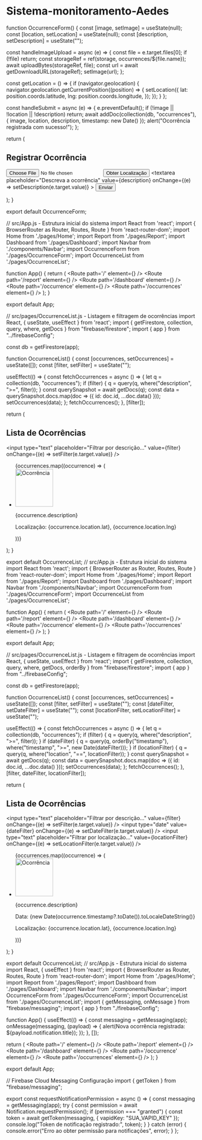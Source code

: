 # Sistema-monitoramento-Aedes
function OccurrenceForm() { const [image, setImage] = useState(null); const [location, setLocation] = useState(null); const [description, setDescription] = useState("");

const handleImageUpload = async (e) => { const file = e.target.files[0]; if (!file) return; const storageRef = ref(storage, occurrences/${file.name}); await uploadBytes(storageRef, file); const url = await getDownloadURL(storageRef); setImage(url); };

const getLocation = () => { if (navigator.geolocation) { navigator.geolocation.getCurrentPosition((position) => { setLocation({ lat: position.coords.latitude, lng: position.coords.longitude, }); }); } };

const handleSubmit = async (e) => { e.preventDefault(); if (!image || !location || !description) return; await addDoc(collection(db, "occurrences"), { image, location, description, timestamp: new Date() }); alert("Ocorrência registrada com sucesso!"); };

return ( <div> <h2>Registrar Ocorrência</h2> <form onSubmit={handleSubmit}> <input type="file" onChange={handleImageUpload} accept="image/*" /> <button type="button" onClick={getLocation}>Obter Localização</button> <textarea placeholder="Descreva a ocorrência" value={description} onChange={(e) => setDescription(e.target.value)} ></textarea> <button type="submit">Enviar</button> </form> </div> ); }

export default OccurrenceForm;

// src/App.js - Estrutura inicial do sistema import React from 'react'; import { BrowserRouter as Router, Routes, Route } from 'react-router-dom'; import Home from './pages/Home'; import Report from './pages/Report'; import Dashboard from './pages/Dashboard'; import Navbar from './components/Navbar'; import OccurrenceForm from './pages/OccurrenceForm'; import OccurrenceList from './pages/OccurrenceList';

function App() { return ( <Router> <Navbar /> <Routes> <Route path='/' element={<Home />} /> <Route path='/report' element={<Report />} /> <Route path='/dashboard' element={<Dashboard />} /> <Route path='/occurrence' element={<OccurrenceForm />} /> <Route path='/occurrences' element={<OccurrenceList />} /> </Routes> </Router> ); }

export default App;

// src/pages/OccurrenceList.js - Listagem e filtragem de ocorrências import React, { useState, useEffect } from 'react'; import { getFirestore, collection, query, where, getDocs } from "firebase/firestore"; import { app } from "../firebaseConfig";

const db = getFirestore(app);

function OccurrenceList() { const [occurrences, setOccurrences] = useState([]); const [filter, setFilter] = useState("");

useEffect(() => { const fetchOccurrences = async () => { let q = collection(db, "occurrences"); if (filter) { q = query(q, where("description", ">=", filter)); } const querySnapshot = await getDocs(q); const data = querySnapshot.docs.map(doc => ({ id: doc.id, ...doc.data() })); setOccurrences(data); }; fetchOccurrences(); }, [filter]);

return ( <div> <h2>Lista de Ocorrências</h2> <input type="text" placeholder="Filtrar por descrição..." value={filter} onChange={(e) => setFilter(e.target.value)} /> <ul> {occurrences.map((occurrence) => ( <li key={occurrence.id}> <img src={occurrence.image} alt="Ocorrência" width="100" /> <p>{occurrence.description}</p> <p>Localização: {occurrence.location.lat}, {occurrence.location.lng}</p> </li> ))} </ul> </div> ); }

export default OccurrenceList;
// src/App.js - Estrutura inicial do sistema import React from 'react'; import { BrowserRouter as Router, Routes, Route } from 'react-router-dom'; import Home from './pages/Home'; import Report from './pages/Report'; import Dashboard from './pages/Dashboard'; import Navbar from './components/Navbar'; import OccurrenceForm from './pages/OccurrenceForm'; import OccurrenceList from './pages/OccurrenceList';

function App() { return ( <Router> <Navbar /> <Routes> <Route path='/' element={<Home />} /> <Route path='/report' element={<Report />} /> <Route path='/dashboard' element={<Dashboard />} /> <Route path='/occurrence' element={<OccurrenceForm />} /> <Route path='/occurrences' element={<OccurrenceList />} /> </Routes> </Router> ); }

export default App;

// src/pages/OccurrenceList.js - Listagem e filtragem de ocorrências import React, { useState, useEffect } from 'react'; import { getFirestore, collection, query, where, getDocs, orderBy } from "firebase/firestore"; import { app } from "../firebaseConfig";

const db = getFirestore(app);

function OccurrenceList() { const [occurrences, setOccurrences] = useState([]); const [filter, setFilter] = useState(""); const [dateFilter, setDateFilter] = useState(""); const [locationFilter, setLocationFilter] = useState("");

useEffect(() => { const fetchOccurrences = async () => { let q = collection(db, "occurrences"); if (filter) { q = query(q, where("description", ">=", filter)); } if (dateFilter) { q = query(q, orderBy("timestamp"), where("timestamp", ">=", new Date(dateFilter))); } if (locationFilter) { q = query(q, where("location", "==", locationFilter)); } const querySnapshot = await getDocs(q); const data = querySnapshot.docs.map(doc => ({ id: doc.id, ...doc.data() })); setOccurrences(data); }; fetchOccurrences(); }, [filter, dateFilter, locationFilter]);

return ( <div> <h2>Lista de Ocorrências</h2> <input type="text" placeholder="Filtrar por descrição..." value={filter} onChange={(e) => setFilter(e.target.value)} /> <input type="date" value={dateFilter} onChange={(e) => setDateFilter(e.target.value)} /> <input type="text" placeholder="Filtrar por localização..." value={locationFilter} onChange={(e) => setLocationFilter(e.target.value)} /> <ul> {occurrences.map((occurrence) => ( <li key={occurrence.id}> <img src={occurrence.image} alt="Ocorrência" width="100" /> <p>{occurrence.description}</p> <p>Data: {new Date(occurrence.timestamp?.toDate()).toLocaleDateString()}</p> <p>Localização: {occurrence.location.lat}, {occurrence.location.lng}</p> </li> ))} </ul> </div> ); }

export default OccurrenceList;
// src/App.js - Estrutura inicial do sistema import React, { useEffect } from 'react'; import { BrowserRouter as Router, Routes, Route } from 'react-router-dom'; import Home from './pages/Home'; import Report from './pages/Report'; import Dashboard from './pages/Dashboard'; import Navbar from './components/Navbar'; import OccurrenceForm from './pages/OccurrenceForm'; import OccurrenceList from './pages/OccurrenceList'; import { getMessaging, onMessage } from "firebase/messaging"; import { app } from "./firebaseConfig";

function App() { useEffect(() => { const messaging = getMessaging(app); onMessage(messaging, (payload) => { alert(Nova ocorrência registrada: ${payload.notification.title}); }); }, []);

return ( <Router> <Navbar /> <Routes> <Route path='/' element={<Home />} /> <Route path='/report' element={<Report />} /> <Route path='/dashboard' element={<Dashboard />} /> <Route path='/occurrence' element={<OccurrenceForm />} /> <Route path='/occurrences' element={<OccurrenceList />} /> </Routes> </Router> ); }

export default App;

// Firebase Cloud Messaging Configuração import { getToken } from "firebase/messaging";

export const requestNotificationPermission = async () => { const messaging = getMessaging(app); try { const permission = await Notification.requestPermission(); if (permission === "granted") { const token = await getToken(messaging, { vapidKey: "SUA_VAPID_KEY" }); console.log("Token de notificação registrado:", token); } } catch (error) { console.error("Erro ao obter permissão para notificações", error); } };






